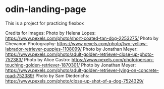 # odin-landing-page
This is a project for practicing flexbox


Credits for images:
Photo by Helena Lopes: https://www.pexels.com/photo/short-coated-tan-dog-2253275/
Photo by Chevanon Photography: https://www.pexels.com/photo/two-yellow-labrador-retriever-puppies-1108099/
Photo by Jonathan Meyer: https://www.pexels.com/photo/adult-golden-retriever-close-up-photo-752383/
Photo by Alice Castro: https://www.pexels.com/photo/person-touching-golden-retriever-1870301/
Photo by Jonathan Meyer: https://www.pexels.com/photo/adult-golden-retriever-lying-on-concrete-road-752389/
Photo by Sam Diederichs: https://www.pexels.com/photo/close-up-shot-of-a-dog-7524329/